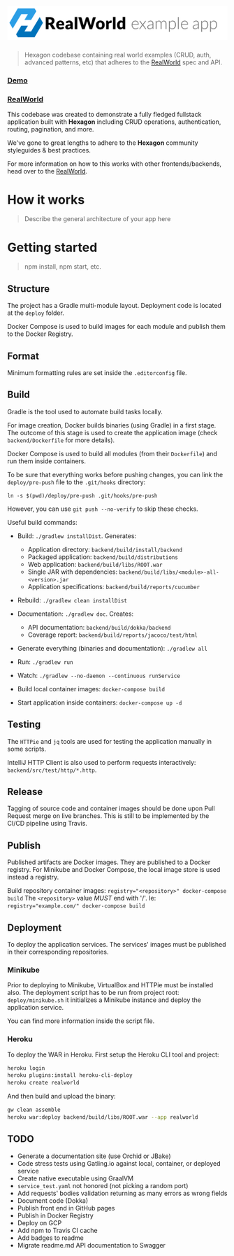 
# ![RealWorld Hexagon Implementation](logo.png)

> Hexagon codebase containing real world examples (CRUD, auth, advanced patterns, etc) that
> adheres to the [RealWorld] spec and API.

### [Demo](https://github.com/gothinkster/realworld)
### [RealWorld]

This codebase was created to demonstrate a fully fledged fullstack application built with
**Hexagon** including CRUD operations, authentication, routing, pagination, and more.

We've gone to great lengths to adhere to the **Hexagon** community styleguides & best practices.

For more information on how to this works with other frontends/backends, head over to the
[RealWorld].

[RealWorld]: https://github.com/gothinkster/realworld

# How it works

> Describe the general architecture of your app here

# Getting started

> npm install, npm start, etc.

## Structure

The project has a Gradle multi-module layout. Deployment code is located at the `deploy` folder.

Docker Compose is used to build images for each module and publish them to the Docker Registry.

## Format

Minimum formatting rules are set inside the `.editorconfig` file.

## Build

Gradle is the tool used to automate build tasks locally.

For image creation, Docker builds binaries (using Gradle) in a first stage. The outcome of this
stage is used to create the application image (check `backend/Dockerfile` for more details).

Docker Compose is used to build all modules (from their `Dockerfile`) and run them inside
containers.

To be sure that everything works before pushing changes, you can link the `deploy/pre-push` file to
the `.git/hooks` directory:

    ln -s $(pwd)/deploy/pre-push .git/hooks/pre-push
    
However, you can use `git push --no-verify` to skip these checks.

Useful build commands:

* Build: `./gradlew installDist`. Generates:
  - Application directory: `backend/build/install/backend`
  - Packaged application: `backend/build/distributions`
  - Web application: `backend/build/libs/ROOT.war`
  - Single JAR with dependencies: `backend/build/libs/<module>-all-<version>.jar`
  - Application specifications: `backend/build/reports/cucumber`

* Rebuild: `./gradlew clean installDist`

* Documentation: `./gradlew doc`. Creates:
  - API documentation: `backend/build/dokka/backend`
  - Coverage report: `backend/build/reports/jacoco/test/html`
  
* Generate everything (binaries and documentation): `./gradlew all` 

* Run: `./gradlew run`

* Watch: `./gradlew --no-daemon --continuous runService`

* Build local container images: `docker-compose build`

* Start application inside containers: `docker-compose up -d`

## Testing

The `HTTPie` and `jq` tools are used for testing the application manually in some scripts.

IntelliJ HTTP Client is also used to perform requests interactively: `backend/src/test/http/*.http`.

## Release

Tagging of source code and container images should be done upon Pull Request merge on live branches.
This is still to be implemented by the CI/CD pipeline using Travis.

## Publish

Published artifacts are Docker images. They are published to a Docker registry. For Minikube and
Docker Compose, the local image store is used instead a registry.

Build repository container images: `registry="<repository>" docker-compose build` The `<repository>`
value *MUST* end with '/'. Ie: `registry="example.com/" docker-compose build`

## Deployment

To deploy the application services. The services' images must be published in their corresponding
repositories.

### Minikube

Prior to deploying to Minikube, VirtualBox and HTTPie must be installed also. The deployment script
has to be run from project root: `deploy/minikube.sh` it initializes a Minikube instance and deploy
the application service.

You can find more information inside the script file.

### Heroku

To deploy the WAR in Heroku. First setup the Heroku CLI tool and project:

```bash
heroku login
heroku plugins:install heroku-cli-deploy
heroku create realworld
```

And then build and upload the binary:

```bash
gw clean assemble
heroku war:deploy backend/build/libs/ROOT.war --app realworld
```

## TODO

* Generate a documentation site (use Orchid or JBake)
* Code stress tests using Gatling.io against local, container, or deployed service
* Create native executable using GraalVM
* `service_test.yaml` not honored (not picking a random port)
* Add requests' bodies validation returning as many errors as wrong fields
* Document code (Dokka)
* Publish front end in GitHub pages
* Publish in Docker Registry
* Deploy on GCP
* Add npm to Travis CI cache
* Add badges to readme
* Migrate readme.md API documentation to Swagger
